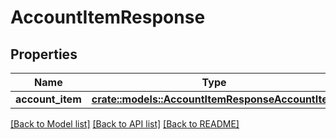 # AccountItemResponse

## Properties

Name | Type | Description | Notes
------------ | ------------- | ------------- | -------------
**account_item** | [**crate::models::AccountItemResponseAccountItem**](accountItemResponse_account_item.md) |  | 

[[Back to Model list]](../README.md#documentation-for-models) [[Back to API list]](../README.md#documentation-for-api-endpoints) [[Back to README]](../README.md)


